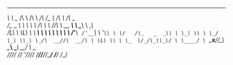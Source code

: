   __ __     __       __      __  ___                  __       __      
 _\ \\ \__ /\ \     /\ \  __/\ \/\_ \                /\ \     /\ \__   
/\__  _  _\\ \ \    \ \ \/\ \ \ \//\ \      __     __\ \ \____\ \ ,_\  
\/_L\ \\ \L_\ \ \  __\ \ \ \ \ \ \\ \ \   /'__`\ /'__`\ \ '__`\\ \ \/  
  /\_   _  _\\ \ \_\ \\ \ \_/ \_\ \\_\ \_/\  __//\  __/\ \ \L\ \\ \ \_ 
  \/_/\_\\_\/ \ \____/ \ `\___x___//\____\ \____\ \____\\ \_,__/ \ \__\
     \/_//_/   \/___/   '\/__//__/ \/____/\/____/\/____/ \/___/   \/__/


